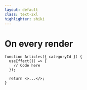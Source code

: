 ```yaml
---
layout: default
class: text-2xl
highlighter: shiki
---
```


# On **every** render

```tsx
function Articles({ categoryId }) {
  useEffect(() => {
    // Code here
  });

  return <>...</>;
}
```
